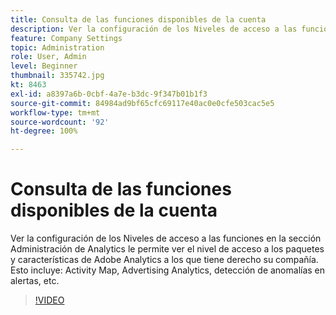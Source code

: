 ```yaml
---
title: Consulta de las funciones disponibles de la cuenta
description: Ver la configuración de los Niveles de acceso a las funciones en la sección Administración de Analytics le permite ver el nivel de acceso a los paquetes y características de Adobe Analytics a los que tiene derecho su compañía. Esto incluye Activity Map, Advertising Analytics, detección de anomalías en alertas, etc.
feature: Company Settings
topic: Administration
role: User, Admin
level: Beginner
thumbnail: 335742.jpg
kt: 8463
exl-id: a8397a6b-0cbf-4a7e-b3dc-9f347b01b1f3
source-git-commit: 84984ad9bf65cfc69117e40ac0e0cfe503cac5e5
workflow-type: tm+mt
source-wordcount: '92'
ht-degree: 100%

---
```


# Consulta de las funciones disponibles de la cuenta

Ver la configuración de los Niveles de acceso a las funciones en la sección Administración de Analytics le permite ver el nivel de acceso a los paquetes y características de Adobe Analytics a los que tiene derecho su compañía. Esto incluye: Activity Map, Advertising Analytics, detección de anomalías en alertas, etc.

>[!VIDEO](https://video.tv.adobe.com/v/3418474/?quality=12&learn=on&captions=spa)
